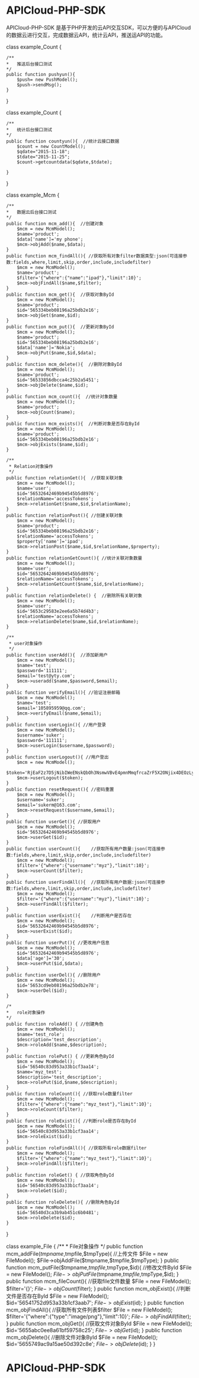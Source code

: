 # APICloud-PHP-SDK

APICloud-PHP-SDK 是基于PHP开发的云API交互SDK，可以方便的与APICloud的数据云进行交互，完成数据云API，统计云API，推送运API的功能。

class example_Count {

    /**
    *   推送后台接口测试
    */
    public function pushyun(){
        $push= new PushModel();
        $push->sendMsg();
    }
}

class example_Count {

	/**
    *   统计后台接口测试
    */
    public function countyun(){  //统计云接口数据
        $count = new CountModel();
        $qdate="2015-11-18";
        $tdate="2015-11-25";
        $count->getcountdata($qdate,$tdate);

    }
}

class example_Mcm {

	/**
    *   数据云后台接口测试
    */
    public function mcm_add(){  //创建对象
        $mcm = new McmModel();
        $name='product';
        $data['name']='my phone';
        $mcm->objAdd($name,$data);
    }
    public function mcm_findAll(){ //获取所有对象filter数据类型:json(可连接参数:fields,where,limit,skip,order,include,includefilter)
        $mcm = new McmModel();
        $name='product';
        $filter='{"where":{"name":"ipad"},"limit":10}';
        $mcm->objFindAll($name,$filter);
    }
    public function mcm_get(){  //获取对象ById
        $mcm = new McmModel();
        $name='product';
        $id='565334beb08196a25bdb2e16';
        $mcm->objGet($name,$id);
    }
    public function mcm_put(){  //更新对象ById
        $mcm = new McmModel();
        $name='product';
        $id='565334beb08196a25bdb2e16';
        $data['name']='Nokia';
        $mcm->objPut($name,$id,$data);
    }
    public function mcm_delete(){  //删除对象ById
        $mcm = new McmModel();
        $name='product';
        $id='56533856dbcca4c25b2a5451';
        $mcm->objDelete($name,$id);
    }
    public function mcm_count(){  //统计对象数量
        $mcm = new McmModel();
        $name='product';
        $mcm->objCount($name);
    }
    public function mcm_exists(){  //判断对象是否存在ById 
        $mcm = new McmModel();
        $name='product';
        $id='565334beb08196a25bdb2e16';
        $mcm->objExists($name,$id);
    }

    /**
     * Relation对象操作
     */
    public function relationGet(){  //获取关联对象
        $mcm = new McmModel();
        $name='user';
        $id='56532642469b94545b5d8976';
        $relationName='accessTokens';
        $mcm->relationGet($name,$id,$relationName);
    }
    public function relationPost(){ //创建关联对象
        $mcm = new McmModel();
        $name='product';
        $id='565334beb08196a25bdb2e16';
        $relationName='accessTokens';
        $property['name']='ipad';
        $mcm->relationPost($name,$id,$relationName,$property);
    }
    public function relationGetCount(){ //统计关联对象数量
        $mcm = new McmModel();
        $name='user';
        $id='56532642469b94545b5d8976';
        $relationName='accessTokens';
        $mcm->relationGetCount($name,$id,$relationName);
    }
    public function relationDelete() {  //删除所有关联对象
        $mcm = new McmModel();
        $name='user';
        $id='5653c29583e2ee6a5b74d4b3';
        $relationName='accessTokens';
        $mcm->relationDelete($name,$id,$relationName);
    }

    /**
     * user对象操作
     */
    public function userAdd(){  //添加新用户
        $mcm = new McmModel();
        $name='test';
        $password='111111';
        $email='test@yty.com';
        $mcm->useradd($name,$password,$email);
    }
    public function verifyEmail(){ //验证注册邮箱
        $mcm = new McmModel();
        $name='test';
        $email='105895959@qq.com';
        $mcm->verifyEmail($name,$email);
    }
    public function userLogin(){ //用户登录
        $mcm = new McmModel();
        $username='suker';
        $password='111111';
        $mcm->userLogin($username,$password);
    }
    public function userLogout(){ //用户登出
        $mcm = new McmModel();
        $token='RjEaF2z7D5jNibIWeENskQbOh3NsmwVBvE4pmnMmqfrcaZrF5X2ONjix4DEOzLyy';
        $mcm->userLogout($token);
    }
    public function resetRequest(){ //密码重置
        $mcm = new McmModel();
        $username='suker';
        $email='sukerm@163.com';
        $mcm->resetRequest($username,$email);
    }
    public function userGet(){ //获取用户
        $mcm = new McmModel();
        $id='56532642469b94545b5d8976';
        $mcm->userGet($id);
    }
    public function userCount(){    //获取所有用户数量:json(可连接参数:fields,where,limit,skip,order,include,includefilter)
        $mcm = new McmModel();
        $filter='{"where":{"username":"myz"},"limit":10}';
        $mcm->userCount($filter);
    }
    public function userFindAll(){  //获取所有用户数据:json(可连接参数:fields,where,limit,skip,order,include,includefilter)
        $mcm = new McmModel();
        $filter='{"where":{"username":"myz"},"limit":10}';
        $mcm->userFindAll($filter);
    }
    public function userExist(){    //判断用户是否存在
        $mcm = new McmModel();
        $id='56532642469b94545b5d8976';
        $mcm->userExist($id);
    }
    public function userPut(){ //更改用户信息
        $mcm = new McmModel();
        $id='56532642469b94545b5d8976';
        $data['age']='30';
        $mcm->userPut($id,$data);
    }
    public function userDel(){ //删除用户
        $mcm = new McmModel();
        $id='5653cd9eb08196a25bdb2e78';
        $mcm->userDel($id);
    }

    /*
    *   role对象操作
    */
    public function roleAdd() { //创建角色
        $mcm = new McmModel();
        $name='test_role';
        $description='test_description';
        $mcm->roleAdd($name,$description);
    }
    public function rolePut() { //更新角色ById
        $mcm = new McmModel();
        $id='56540c83d953a33b1cf3aa14';
        $name='myz_test';
        $description='test_description';
        $mcm->rolePut($id,$name,$description);
    }
    public function roleCount(){ //获取role数量filter
        $mcm = new McmModel();
        $filter='{"where":{"name":"myz_test"},"limit":10}';
        $mcm->roleCount($filter);
    }
    public function roleExist(){ //判断role是否存在ById
        $mcm = new McmModel();
        $id='56540c83d953a33b1cf3aa14';
        $mcm->roleExist($id);
    }
    public function roleFindAll(){ //获取所有role数据filter
        $mcm = new McmModel();
        $filter='{"where":{"name":"myz_test"},"limit":10}';
        $mcm->roleFindAll($filter);
    }
    public function roleGet() { //获取角色ById
        $mcm = new McmModel();
        $id='56540c83d953a33b1cf3aa14';
        $mcm->roleGet($id);
    }
    public function roleDelete(){ //删除角色ById
        $mcm = new McmModel();
        $id='56540d3ca3b9ab451c6b0481';
        $mcm->roleDelete($id);
    }
}

class example_File {
    /**
     * File对象操作
     */
    public function mcm_addFile($tmpname,$tmpfile,$tmpType){  //上传文件 
        $File = new FileModel();
        $File->objAddFile($tmpname,$tmpfile,$tmpType);
    }
    public function mcm_putFile($tmpname,$tmpfile,$tmpType,$id){  //修改文件ById
        $File = new FileModel();
        $File->objPutFile($tmpname,$tmpfile,$tmpType,$id);
    }
    public function mcm_fileCount(){  //获取file文件数量
        $File = new FileModel();
        $filter='{}';
        $File->objCount($filter);
    }
    public function mcm_objExist(){  //判断文件是否存在ById
        $File = new FileModel();
        $id='56541752d953a33b1cf3aab7';
        $File->objExist($id);
    }
    public function mcm_objFindAll(){   //获取所有文件列表$filter
        $File = new FileModel();
        $filter='{"where":{"type":"image/png"},"limit":10}';
        $File->objFindAll($filter);
    }
    public function mcm_objGet(){   //获取文件对象ById
        $File = new FileModel();
        $id='5655abc0ee8a61bf59758c25';
        $File->objGet($id);
    }
    public function mcm_objDelete(){  //删除文件对象ById
        $File = new FileModel();
        $id='5655749ac9a15ae50d392c8e';
        $File->objDelete($id);
    }
}

# APICloud-PHP-SDK